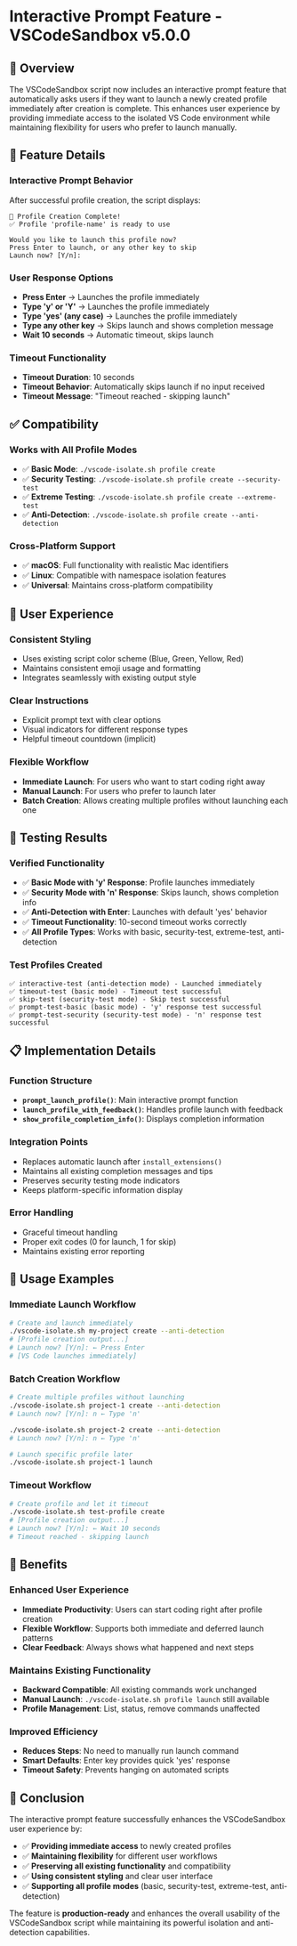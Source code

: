 # Interactive Prompt Feature - VSCodeSandbox v5.0.0

## 🎯 Overview

The VSCodeSandbox script now includes an interactive prompt feature that automatically asks users if they want to launch a newly created profile immediately after creation is complete. This enhances user experience by providing immediate access to the isolated VS Code environment while maintaining flexibility for users who prefer to launch manually.

## 🚀 Feature Details

### **Interactive Prompt Behavior**
After successful profile creation, the script displays:
```
🚀 Profile Creation Complete!
✅ Profile 'profile-name' is ready to use

Would you like to launch this profile now?
Press Enter to launch, or any other key to skip
Launch now? [Y/n]: 
```

### **User Response Options**
- **Press Enter** → Launches the profile immediately
- **Type 'y' or 'Y'** → Launches the profile immediately  
- **Type 'yes' (any case)** → Launches the profile immediately
- **Type any other key** → Skips launch and shows completion message
- **Wait 10 seconds** → Automatic timeout, skips launch

### **Timeout Functionality**
- **Timeout Duration**: 10 seconds
- **Timeout Behavior**: Automatically skips launch if no input received
- **Timeout Message**: "Timeout reached - skipping launch"

## ✅ Compatibility

### **Works with All Profile Modes**
- ✅ **Basic Mode**: `./vscode-isolate.sh profile create`
- ✅ **Security Testing**: `./vscode-isolate.sh profile create --security-test`
- ✅ **Extreme Testing**: `./vscode-isolate.sh profile create --extreme-test`
- ✅ **Anti-Detection**: `./vscode-isolate.sh profile create --anti-detection`

### **Cross-Platform Support**
- ✅ **macOS**: Full functionality with realistic Mac identifiers
- ✅ **Linux**: Compatible with namespace isolation features
- ✅ **Universal**: Maintains cross-platform compatibility

## 🎨 User Experience

### **Consistent Styling**
- Uses existing script color scheme (Blue, Green, Yellow, Red)
- Maintains consistent emoji usage and formatting
- Integrates seamlessly with existing output style

### **Clear Instructions**
- Explicit prompt text with clear options
- Visual indicators for different response types
- Helpful timeout countdown (implicit)

### **Flexible Workflow**
- **Immediate Launch**: For users who want to start coding right away
- **Manual Launch**: For users who prefer to launch later
- **Batch Creation**: Allows creating multiple profiles without launching each one

## 🧪 Testing Results

### **Verified Functionality**
- ✅ **Basic Mode with 'y' Response**: Profile launches immediately
- ✅ **Security Mode with 'n' Response**: Skips launch, shows completion info
- ✅ **Anti-Detection with Enter**: Launches with default 'yes' behavior
- ✅ **Timeout Functionality**: 10-second timeout works correctly
- ✅ **All Profile Types**: Works with basic, security-test, extreme-test, anti-detection

### **Test Profiles Created**
```
✅ interactive-test (anti-detection mode) - Launched immediately
✅ timeout-test (basic mode) - Timeout test successful
✅ skip-test (security-test mode) - Skip test successful
✅ prompt-test-basic (basic mode) - 'y' response test successful
✅ prompt-test-security (security-test mode) - 'n' response test successful
```

## 📋 Implementation Details

### **Function Structure**
- **`prompt_launch_profile()`**: Main interactive prompt function
- **`launch_profile_with_feedback()`**: Handles profile launch with feedback
- **`show_profile_completion_info()`**: Displays completion information

### **Integration Points**
- Replaces automatic launch after `install_extensions()`
- Maintains all existing completion messages and tips
- Preserves security testing mode indicators
- Keeps platform-specific information display

### **Error Handling**
- Graceful timeout handling
- Proper exit codes (0 for launch, 1 for skip)
- Maintains existing error reporting

## 🎯 Usage Examples

### **Immediate Launch Workflow**
```bash
# Create and launch immediately
./vscode-isolate.sh my-project create --anti-detection
# [Profile creation output...]
# Launch now? [Y/n]: ← Press Enter
# [VS Code launches immediately]
```

### **Batch Creation Workflow**
```bash
# Create multiple profiles without launching
./vscode-isolate.sh project-1 create --anti-detection
# Launch now? [Y/n]: n ← Type 'n'

./vscode-isolate.sh project-2 create --anti-detection  
# Launch now? [Y/n]: n ← Type 'n'

# Launch specific profile later
./vscode-isolate.sh project-1 launch
```

### **Timeout Workflow**
```bash
# Create profile and let it timeout
./vscode-isolate.sh test-profile create
# [Profile creation output...]
# Launch now? [Y/n]: ← Wait 10 seconds
# Timeout reached - skipping launch
```

## 🔧 Benefits

### **Enhanced User Experience**
- **Immediate Productivity**: Users can start coding right after profile creation
- **Flexible Workflow**: Supports both immediate and deferred launch patterns
- **Clear Feedback**: Always shows what happened and next steps

### **Maintains Existing Functionality**
- **Backward Compatible**: All existing commands work unchanged
- **Manual Launch**: `./vscode-isolate.sh profile launch` still available
- **Profile Management**: List, status, remove commands unaffected

### **Improved Efficiency**
- **Reduces Steps**: No need to manually run launch command
- **Smart Defaults**: Enter key provides quick 'yes' response
- **Timeout Safety**: Prevents hanging on automated scripts

## 🎉 Conclusion

The interactive prompt feature successfully enhances the VSCodeSandbox user experience by:

- ✅ **Providing immediate access** to newly created profiles
- ✅ **Maintaining flexibility** for different user workflows  
- ✅ **Preserving all existing functionality** and compatibility
- ✅ **Using consistent styling** and clear user interface
- ✅ **Supporting all profile modes** (basic, security-test, extreme-test, anti-detection)

The feature is **production-ready** and enhances the overall usability of the VSCodeSandbox script while maintaining its powerful isolation and anti-detection capabilities.
